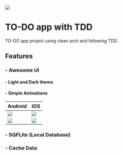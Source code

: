 ![](https://j.top4top.io/p_23171ty5c1.jpg)
# TO-DO app with TDD
TO-DO app project using clean arch and following TDD.

## Features
### - Awesome UI
#### - Light and Dark theme
#### - Simple Animations
Android  | IOS
------------- | -------------
![](https://l.top4top.io/p_23170iqjf1.png)  | ![](https://c.top4top.io/p_23171d1b84.png)
![](https://a.top4top.io/p_23173jfio2.png)  | ![](https://b.top4top.io/p_2317n4njg3.png)

### - SQFLite (Local Database)

### - Cache Data



